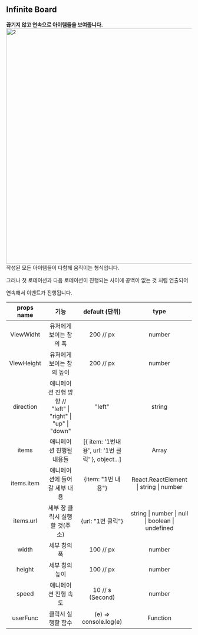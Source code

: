 ## Infinite Board

**끊기지 않고 연속으로 아이템들을 보여줍니다.**
<br>
<img width="640" alt="2" src="https://user-images.githubusercontent.com/50945715/90135333-7b8adc00-ddad-11ea-8c1f-1728368c465b.gif">
<br>
작성된 모든 아이템들이 다함께 움직이는 형식입니다.

그러나 첫 로테이션과 다음 로테이션이 진행되는 사이에 공백이 없는 것 처럼 연출되어

연속해서 이벤트가 진행됩니다.

| props name |                            기능                             |                  default (단위)                   |                       type                       |
| :--------: | :---------------------------------------------------------: | :-----------------------------------------------: | :----------------------------------------------: |
| ViewWidht  |                   유저에게 보이는 창의 폭                   |                     200 // px                     |                      number                      |
| ViewHeight |                  유저에게 보이는 창의 높이                  |                     200 // px                     |                      number                      |
| direction  | 애니메이션 진행 방향 // "left" \| "right" \| "up" \| "down" |                      "left"                       |                      string                      |
|   items    |                  애니메이션 진행될 내용들                   | [{ item: '1번내용', url: '1번 클릭' }, object...] |                      Array                       |
| items.item |                애니메이션에 들어갈 세부 내용                |                {item: "1번 내용"}                 |      React.ReactElement \| string \| number      |
| items.url  |               세부 창 클릭시 실행할 것(주소)                |                 {url: "1번 클릭"}                 | string \| number \| null \| boolean \| undefined |
|   width    |                        세부 창의 폭                         |                     100 // px                     |                      number                      |
|   height   |                       세부 창의 높이                        |                     100 // px                     |                      number                      |
|   speed    |                    애니메이션 진행 속도                     |                 10 // s (Second)                  |                      number                      |
|  userFunc  |                     클릭시 실행할 함수                      |               (e) => console.log(e)               |                     Function                     |